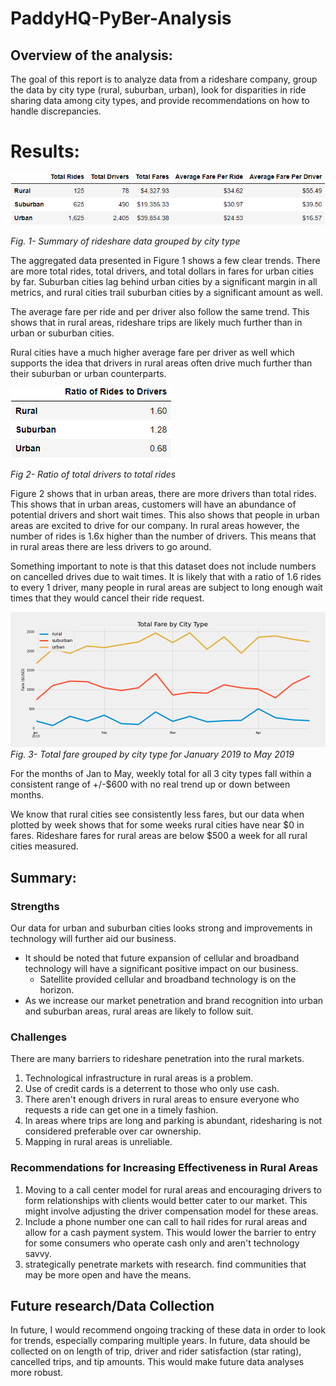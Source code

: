 # PaddyHQ-PyBer-Analysis
## Overview of the analysis:
The goal of this report is to analyze data from a rideshare company, group the data by city type (rural, suburban, urban), look for disparities in ride sharing data among city types, and provide recommendations on how to handle discrepancies.
# Results: 
![Fig 1](./Analysis/fig10.png)

*Fig. 1- Summary of rideshare data grouped by city type*

The aggregated data presented in Figure 1 shows a few clear trends. There are more total rides, total drivers, and total dollars in fares for urban cities by far. Suburban cities lag behind urban cities by a significant margin in all metrics, and rural cities trail suburban cities by a significant amount as well. 

The average fare per ride and per driver also follow the same trend. This shows that in rural areas, rideshare trips are likely much further than in urban or suburban cities.

Rural cities have a much higher average fare per driver as well which supports the idea that drivers in rural areas often drive much further than their suburban or urban counterparts.

![Fig 2](./Analysis/fig11.png)

*Fig 2- Ratio of total drivers to total rides*

Figure 2 shows that in urban areas, there are more drivers than total rides. This shows that in urban areas, customers will have an abundance of potential drivers and short wait times. This also shows that people in urban areas are excited to drive for our company. In rural areas however, the number of rides is 1.6x higher than the number of drivers. This means that in rural areas there are less drivers to go around.

Something important to note is that this dataset does not include numbers on cancelled drives due to wait times. It is likely that with a ratio of 1.6 rides to every 1 driver, many people in rural areas are subject to long enough wait times that they would cancel their ride request.

![Fig 3](./Analysis/fig9.png)
*Fig. 3- Total fare grouped by city type for January 2019 to May 2019*

For the months of Jan to May, weekly total for all 3 city types fall within a consistent range of +/-$600 with no real trend up or down between months.

We know that rural cities see consistently less fares, but our data when plotted by week shows that for some weeks rural cities have near $0 in fares. Rideshare fares for rural areas are below $500 a week for all rural cities measured.

## Summary:
### Strengths

Our data for urban and suburban cities looks strong and improvements in technology will further aid our business.

* It should be noted that future expansion of cellular and broadband technology will have a significant positive impact on our business.
  * Satellite provided cellular and broadband technology is on the horizon.
* As we increase our market penetration and brand recognition into urban and suburban areas, rural areas are likely to follow suit.
  
### Challenges
There are many barriers to rideshare penetration into the rural markets.

1. Technological infrastructure in rural areas is a problem.
2. Use of credit cards is a deterrent to those who only use cash.
3. There aren't enough drivers in rural areas to ensure everyone who requests a ride can get one in a timely fashion.
4. In areas where trips are long and parking is abundant, ridesharing is not considered preferable over car ownership.
5. Mapping in rural areas is unreliable.

### Recommendations for Increasing Effectiveness in Rural Areas
  
1. Moving to a call center model for rural areas and encouraging drivers to form relationships with clients would better cater to our market. This might involve adjusting the driver compensation model for these areas.
2. Include a phone number one can call to hail rides for rural areas and allow for a cash payment system. This would lower the barrier to entry for some consumers who operate cash only and aren't technology savvy.
3. strategically penetrate markets with research. find communities that may be more open and have the means.

## Future research/Data Collection

In future, I would recommend ongoing tracking of these data in order to look for trends, especially comparing multiple years. In future, data should be collected on on length of trip, driver and rider satisfaction (star rating), cancelled trips, and tip amounts. This would make future data analyses more robust.